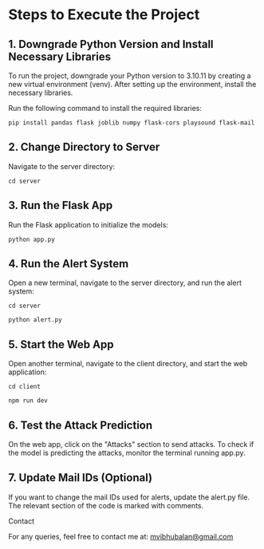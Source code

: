# Steps to Execute the Project

## 1. Downgrade Python Version and Install Necessary Libraries



To run the project, downgrade your Python version to 3.10.11 by creating a new virtual environment (venv). After setting up the environment, install the necessary libraries.




Run the following command to install the required libraries:


```
pip install pandas flask joblib numpy flask-cors playsound flask-mail
```


## 2. Change Directory to Server



Navigate to the server directory:


```
cd server
```


## 3. Run the Flask App



Run the Flask application to initialize the models:


```
python app.py
```



## 4. Run the Alert System



Open a new terminal, navigate to the server directory, and run the alert system:


```
cd server

python alert.py
```


## 5. Start the Web App



Open another terminal, navigate to the client directory, and start the web application:


```
cd client

npm run dev

```

## 6. Test the Attack Prediction



On the web app, click on the "Attacks" section to send attacks. To check if the model is predicting the attacks, monitor the terminal running app.py.



## 7. Update Mail IDs (Optional)



If you want to change the mail IDs used for alerts, update the alert.py file. The relevant section of the code is marked with comments.



Contact



For any queries, feel free to contact me at: mvibhubalan@gmail.com




